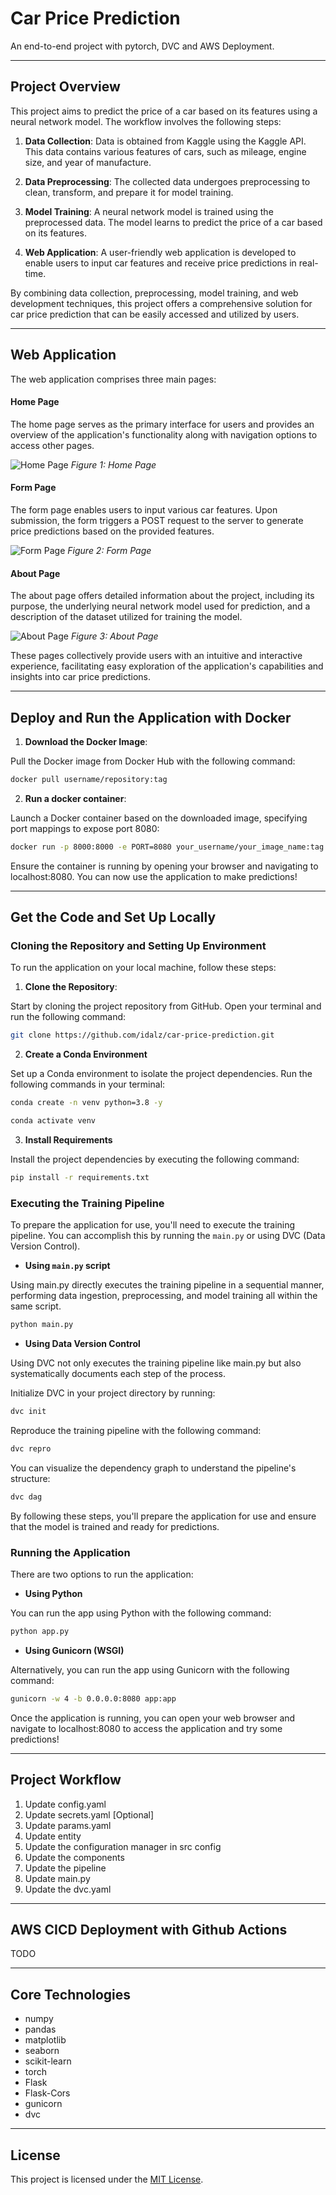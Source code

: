 # Car Price Prediction

An end-to-end project with pytorch, DVC and AWS Deployment.

---
## Project Overview

This project aims to predict the price of a car based on its features using a neural network model. The workflow involves the following steps:

1. **Data Collection**: Data is obtained from Kaggle using the Kaggle API. This data contains various features of cars, such as mileage, engine size, and year of manufacture.

2. **Data Preprocessing**: The collected data undergoes preprocessing to clean, transform, and prepare it for model training.

3. **Model Training**: A neural network model is trained using the preprocessed data. The model learns to predict the price of a car based on its features.

4. **Web Application**: A user-friendly web application is developed to enable users to input car features and receive price predictions in real-time.

By combining data collection, preprocessing, model training, and web development techniques, this project offers a comprehensive solution for car price prediction that can be easily accessed and utilized by users.

---
## Web Application

The web application comprises three main pages:

#### Home Page

The home page serves as the primary interface for users and provides an overview of the application's functionality along with navigation options to access other pages.

![Home Page](static/images/home_page_img.png)
*Figure 1: Home Page*

#### Form Page

The form page enables users to input various car features. Upon submission, the form triggers a POST request to the server to generate price predictions based on the provided features.

![Form Page](static/images/form_page_img.png)
*Figure 2: Form Page*

#### About Page

The about page offers detailed information about the project, including its purpose, the underlying neural network model used for prediction, and a description of the dataset utilized for training the model.

![About Page](static/images/about_page_img.png)
*Figure 3: About Page*

These pages collectively provide users with an intuitive and interactive experience, facilitating easy exploration of the application's capabilities and insights into car price predictions.


---
## Deploy and Run the Application with Docker

1. **Download the Docker Image**:

Pull the Docker image from Docker Hub with the following command:
``` bash
docker pull username/repository:tag
```

2. **Run a docker container**:

Launch a Docker container based on the downloaded image, specifying port mappings to expose port 8080:

```bash
docker run -p 8000:8000 -e PORT=8080 your_username/your_image_name:tag
```

Ensure the container is running by opening your browser and navigating to localhost:8080. You can now use the application to make predictions!

---
## Get the Code and Set Up Locally

### Cloning the Repository and Setting Up Environment

To run the application on your local machine, follow these steps:

1. **Clone the Repository**:

Start by cloning the project repository from GitHub. Open your terminal and run the following command:

```bash
git clone https://github.com/idalz/car-price-prediction.git
```

2. **Create a Conda Environment**

Set up a Conda environment to isolate the project dependencies. Run the following commands in your terminal:

```bash
conda create -n venv python=3.8 -y
```

```bash 
conda activate venv 
```

3. **Install Requirements**

Install the project dependencies by executing the following command:

```bash
pip install -r requirements.txt
```

### Executing the Training Pipeline

To prepare the application for use, you'll need to execute the training pipeline. You can accomplish this by running the `main.py` or using DVC (Data Version Control).

- **Using  `main.py` script** 

Using main.py directly executes the training pipeline in a sequential manner, performing data ingestion, preprocessing, and model training all within the same script.

```bash
python main.py
```

- **Using Data Version Control**

Using DVC not only executes the training pipeline like main.py but also systematically documents each step of the process.

Initialize DVC in your project directory by running:

```bash
dvc init
```

Reproduce the training pipeline with the following command:

```bash
dvc repro
```

 You can visualize the dependency graph to understand the pipeline's structure:

```bash
dvc dag
```

By following these steps, you'll prepare the application for use and ensure that the model is trained and ready for predictions.

### Running the Application

There are two options to run the application:

- **Using Python**

You can run the app using Python with the following command:
   
```bash
python app.py
```

- **Using Gunicorn (WSGI)**

Alternatively, you can run the app using Gunicorn with the following command:

```bash
gunicorn -w 4 -b 0.0.0.0:8080 app:app
```

Once the application is running, you can open your web browser and navigate to localhost:8080 to access the application and try some predictions!

---
## Project Workflow

1. Update config.yaml
2. Update secrets.yaml [Optional]
3. Update params.yaml
4. Update entity
5. Update the configuration manager in src config
6. Update the components
7. Update the pipeline
8. Update main\.py
9. Update the dvc.yaml

---
## AWS CICD Deployment with Github Actions

TODO

---
## Core Technologies

- numpy
- pandas
- matplotlib
- seaborn
- scikit-learn
- torch
- Flask
- Flask-Cors
- gunicorn
- dvc

---
## License

This project is licensed under the [MIT License](LICENSE).
